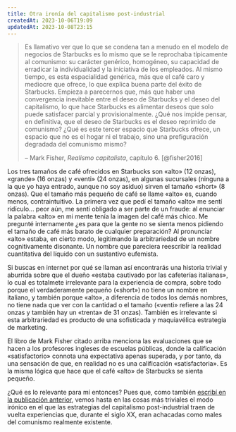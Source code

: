 ```yaml
---
title: Otra ironía del capitalismo post-industrial
createdAt: 2023-10-06T19:09
updatedAt: 2023-10-08T23:15
---
```

> Es llamativo ver que lo que se condena tan a menudo en el modelo de negocios de Starbucks es lo mismo que se le reprochaba típicamente al comunismo: su carácter genérico, homogéneo, su capacidad de erradicar la individualidad y la iniciativa de los empleados. Al mismo tiempo, es esta espacialidad genérica, más que el café caro y mediocre que ofrece, lo que explica buena parte del éxito de Starbucks. Empieza a parecernos que, más que haber una convergencia inevitable entre el deseo de Starbucks y el deseo del capitalismo, lo que hace Starbucks es alimentar deseos que solo puede satisfacer parcial y provisionalmente. ¿Qué nos impide pensar, en definitiva, que el deseo de Starbucks es el deseo reprimido de comunismo? ¿Qué es este tercer espacio que Starbucks ofrece, un espacio que no es el hogar ni el trabajo, sino una prefiguración degradada del comunismo mismo? 
> 
> – Mark Fisher, *Realismo capitalista*, capítulo 6. [@fisher2016]

Los tres tamaños de café ofrecidos en Starbucks son «alto» (12 onzas), «grande» (16 onzas) y «venti» (24 onzas), en algunas sucursales (ninguna a la que yo haya entrado, aunque no soy asiduo) sirven el tamaño «short» (8 onzas). Que el tamaño más pequeño de café se llame «alto» es, cuando menos, contraintuitivo. La primera vez que pedí el tamaño «alto» me sentí ridículo... peor aún, me sentí obligado a ser parte de un fraude: al enunciar la palabra «alto» en mi mente tenía la imagen del café más chico. Me pregunté  internamente ¿es para que la gente no se sienta menos pidiendo el tamaño de café más barato de cualquier preparación? Al pronunciar «alto» estaba, en cierto modo, legitimando la arbitrariedad de un nombre cognitivamente disonante.  Un nombre que pareciera  reescribir la realidad cuantitativa del líquido con un sustantivo eufemista.

Si  buscas en internet por qué se llaman así encontrarás una historia trivial y aburrida sobre que el dueño «estaba cautivado por las cafeterías italianas», lo cual es totalmete irrelevante para la experiencia de compra, sobre todo porque el verdaderamente pequeño («short») no tiene un nombre en italiano, y también porque «alto», a diferencia de todos los demás nombres, no tiene nada que ver con la cantidad o el tamaño («venti» refiere a las 24 onzas y también hay un «trenta» de 31 onzas). También es irrelevante si esta arbitrariedad es producto de una sofisticada y maquiavélica estrategia de marketing. 

El libro de Mark Fisher citado arriba menciona las evaluaciones que se hacen a los profesores ingleses de escuelas públicas, donde la calificación «satisfactorio» connota una expectativa apenas superada, y por tanto, da una sensación de que, en realidad no es una calificación «satisfactoria».  Es la misma lógica que hace que el café «alto» de Starbucks se sienta pequeño. 

¿Qué es lo relevante para mí entonces? Pues que, como también [escribí en la publicación anterior](por-qué-ya-no-somos-dueños-de-nada), vemos hasta en las cosas más triviales el modo irónico en el que las estrategias del capitalismo post-industrial traen de vuelta experiencias que, durante el siglo XX, eran achacadas como males del comunismo realmente existente.
